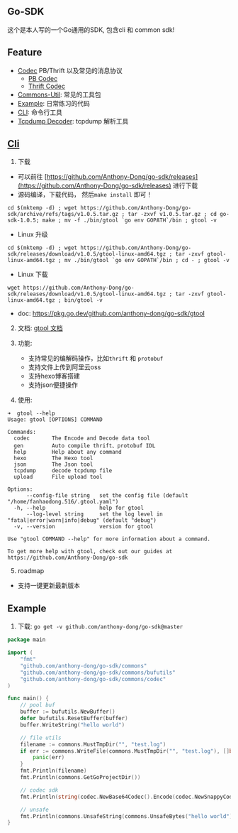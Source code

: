 ## Go-SDK

这个是本人写的一个Go通用的SDK, 包含cli 和 common sdk!

## Feature
- [Codec](./commons/codec) PB/Thrift 以及常见的消息协议
  - [PB Codec](./commons/codec/pb_codec)
  - [Thrift Codec](./commons/codec/thrift_codec)
- [Commons-Util](./commons): 常见的工具包
- [Example](./example): 日常练习的代码
- [CLI](./gtool): 命令行工具
- [Tcpdump Decoder](./gtool/tcpdump): tcpdump 解析工具

## [Cli](./gtool)

1. 下载

- 可以前往 [https://github.com/Anthony-Dong/go-sdk/releases](https://github.com/Anthony-Dong/go-sdk/releases) 进行下载
- 源码编译，下载代码， 然后`make install` 即可！

```shell
cd $(mktemp -d) ; wget https://github.com/Anthony-Dong/go-sdk/archive/refs/tags/v1.0.5.tar.gz ; tar -zxvf v1.0.5.tar.gz ; cd go-sdk-1.0.5; make ; mv -f ./bin/gtool `go env GOPATH`/bin ; gtool -v
```

- Linux 升级

```shell
cd $(mktemp -d) ; wget https://github.com/Anthony-Dong/go-sdk/releases/download/v1.0.5/gtool-linux-amd64.tgz ; tar -zxvf gtool-linux-amd64.tgz ; mv ./bin/gtool `go env GOPATH`/bin ; cd - ; gtool -v
```

- Linux 下载

```shell
wget https://github.com/Anthony-Dong/go-sdk/releases/download/v1.0.5/gtool-linux-amd64.tgz ; tar -zxvf gtool-linux-amd64.tgz ; bin/gtool -v
```

- doc: https://pkg.go.dev/github.com/anthony-dong/go-sdk/gtool

2. 文档: [gtool 文档](./gtool)
3. 功能:
   - 支持常见的编解码操作，比如`thrift` 和 `protobuf`
   - 支持文件上传到阿里云oss
   - 支持hexo博客搭建
   - 支持json便捷操作


4. 使用: 

```shell
➜  gtool --help
Usage: gtool [OPTIONS] COMMAND

Commands:
  codec       The Encode and Decode data tool
  gen         Auto compile thrift、protobuf IDL
  help        Help about any command
  hexo        The Hexo tool
  json        The Json tool
  tcpdump     decode tcpdump file
  upload      File upload tool

Options:
      --config-file string   set the config file (default "/home/fanhaodong.516/.gtool.yaml")
  -h, --help                 help for gtool
      --log-level string     set the log level in "fatal|error|warn|info|debug" (default "debug")
  -v, --version              version for gtool

Use "gtool COMMAND --help" for more information about a command.

To get more help with gtool, check out our guides at https://github.com/Anthony-Dong/go-sdk
```

5. roadmap

- 支持一键更新最新版本

## Example

1. 下载: `go get -v github.com/anthony-dong/go-sdk@master`

```go
package main

import (
	"fmt"
	"github.com/anthony-dong/go-sdk/commons"
	"github.com/anthony-dong/go-sdk/commons/bufutils"
	"github.com/anthony-dong/go-sdk/commons/codec"
)

func main() {
	// pool buf
	buffer := bufutils.NewBuffer()
	defer bufutils.ResetBuffer(buffer)
	buffer.WriteString("hello world")

	// file utils
	filename := commons.MustTmpDir("", "test.log")
	if err := commons.WriteFile(commons.MustTmpDir("", "test.log"), []byte("hello world")); err != nil {
		panic(err)
	}
	fmt.Println(filename)
	fmt.Println(commons.GetGoProjectDir())

	// codec sdk
	fmt.Println(string(codec.NewBase64Codec().Encode(codec.NewSnappyCodec().Encode([]byte("hello world")))))

	// unsafe
	fmt.Println(commons.UnsafeString(commons.UnsafeBytes("hello world")))
}
```



